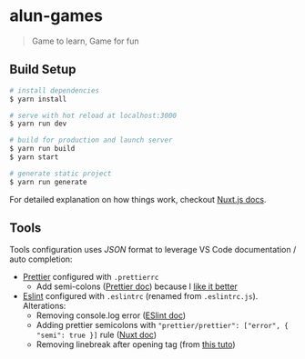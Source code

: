 # alun-games

> Game to learn, Game for fun

## Build Setup

```bash
# install dependencies
$ yarn install

# serve with hot reload at localhost:3000
$ yarn run dev

# build for production and launch server
$ yarn run build
$ yarn start

# generate static project
$ yarn run generate
```

For detailed explanation on how things work, checkout [Nuxt.js docs](https://nuxtjs.org).

## Tools

Tools configuration uses _JSON_ format to leverage VS Code documentation / auto completion:

- [Prettier](https://prettier.io/) configured with `.prettierrc`
  - Add semi-colons ([Prettier doc](https://prettier.io/docs/en/options.html#semicolons)) because
    I [like it better](https://medium.com/@marudhupandiyang/javascript-all-about-semicolons-bc7b43780f95)
- [Eslint](https://eslint.org/) configured with `.eslintrc` (renamed from `.eslintrc.js`). Alterations:
  - Removing console.log error ([ESlint doc](https://eslint.org/docs/rules/no-console#disallow-the-use-of-console-no-console))
  - Adding prettier semicolons with `"prettier/prettier": ["error", { "semi": true }]` rule ([Nuxt doc](https://nuxtjs.org/guide/development-tools/))
  - Removing linebreak after opening tag (from [this tuto](https://www.yasminzy.com/tutorial/prettier.html#nuxt))
